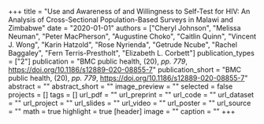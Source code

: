 +++
title = "Use and Awareness of and Willingness to Self-Test for HIV: An Analysis of Cross-Sectional Population-Based Surveys in Malawi and Zimbabwe"
date = "2020-01-01"
authors = ["Cheryl Johnson", "Melissa Neuman", "Peter MacPherson", "Augustine Choko", "Caitlin Quinn", "Vincent J. Wong", "Karin Hatzold", "Rose Nyrienda", "Getrude Ncube", "Rachel Baggaley", "Fern Terris-Prestholt", "Elizabeth L. Corbett"]
publication_types = ["2"]
publication = "BMC public health, (20), _pp. 779_, https://doi.org/10.1186/s12889-020-08855-7"
publication_short = "BMC public health, (20), _pp. 779_, https://doi.org/10.1186/s12889-020-08855-7"
abstract = ""
abstract_short = ""
image_preview = ""
selected = false
projects = []
tags = []
url_pdf = ""
url_preprint = ""
url_code = ""
url_dataset = ""
url_project = ""
url_slides = ""
url_video = ""
url_poster = ""
url_source = ""
math = true
highlight = true
[header]
image = ""
caption = ""
+++

